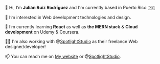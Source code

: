 👋 Hi, I’m **Julián Ruiz Rodríguez** and I'm currently based in Puerto Rico 🇵🇷

👀 I’m interested in Web development technologies and design.

🌱 I’m currently learning **React** as well as **the MERN stack** & **Cloud development** on Udemy & Coursera.

🤳🏼 I'm also working with @[SpotlightStudio](https://www.spotlightstudiopr.com/) as their freelance Web designer/developer!

📫 You can reach me on [My website](https://www.julianrr.com) or @[SpotlightStudio](https://www.spotlightstudiopr.com/).

<!---
julianyo/julianyo is a ✨ special ✨ repository because its `README.md` (this file) appears on your GitHub profile.
You can click the Preview link to take a look at your changes.
--->
